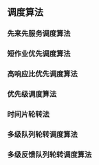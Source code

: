 ## 调度算法

### 先来先服务调度算法

### 短作业优先调度算法

### 高响应比优先调度算法

### 优先级调度算法

### 时间片轮转法

### 多级队列轮转调度算法

### 多级反馈队列轮转调度算法


